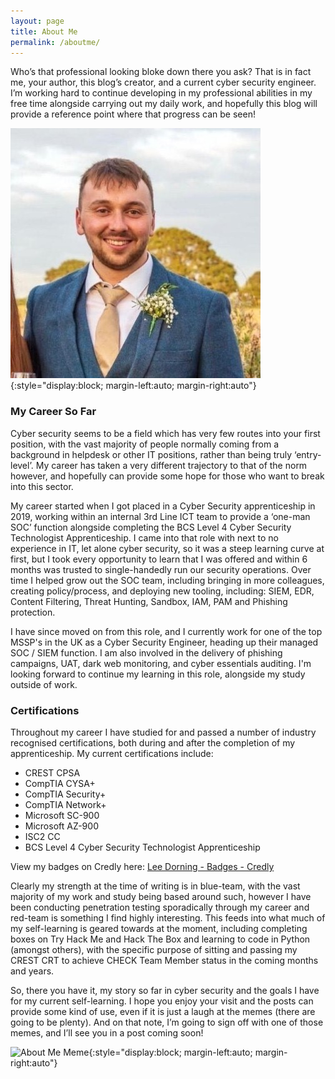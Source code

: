 ```yaml
---
layout: page
title: About Me
permalink: /aboutme/
---
```



Who’s that professional looking bloke down there you ask? That is in fact me, your author, this blog’s creator, and a current cyber security engineer. I’m working hard to continue developing in my professional abilities in my free time alongside carrying out my daily work, and hopefully this blog will provide a reference point where that progress can be seen!

![Lee Dorning](https://github.com/LeeDorning/LeeDorning.github.io/blob/main/images/ProfilePicture.jpg?raw=true){:style="display:block; margin-left:auto; margin-right:auto"}


### My Career So Far
Cyber security seems to be a field which has very few routes into your first position, with the vast majority of people normally coming from a background in helpdesk or other IT positions, rather than being truly ‘entry-level’. My career has taken a very different trajectory to that of the norm however, and hopefully can provide some hope for those who want to break into this sector.

My career started when I  got placed in a Cyber Security apprenticeship in 2019, working within an internal 3rd Line ICT team to provide a ‘one-man SOC’ function alongside completing the BCS Level 4 Cyber Security Technologist Apprenticeship. I came into that role with next to no experience in IT, let alone cyber security, so it was a steep learning curve at first, but I took every opportunity to learn that I was offered and within 6 months was trusted to single-handedly run our security operations. Over time I helped grow out the SOC team, including bringing in more colleagues, creating policy/process, and deploying new tooling, including: SIEM, EDR, Content Filtering, Threat Hunting, Sandbox, IAM, PAM and Phishing protection.

I have since moved on from this role, and I currently work for one of the top MSSP's in the UK as a Cyber Security Engineer, heading up their managed SOC / SIEM function. I am also involved in the delivery of phishing campaigns, UAT, dark web monitoring, and cyber essentials auditing. I'm looking forward to continue my learning in this role, alongside my study outside of work.

### Certifications
Throughout my career I have studied for and passed a number of industry recognised certifications, both during and after the completion of my apprenticeship. My current certifications include:

- CREST CPSA
- CompTIA CYSA+
- CompTIA Security+
- CompTIA Network+
- Microsoft SC-900
- Microsoft AZ-900
- ISC2 CC
- BCS Level 4 Cyber Security Technologist Apprenticeship

View my badges on Credly here: [Lee Dorning - Badges - Credly](https://www.credly.com/users/lee-dorning/badges)

Clearly my strength at the time of writing is in blue-team, with the vast majority of my work and study being based around such, however I have been conducting penetration testing sporadically through my career and red-team is something I find highly interesting. This feeds into what much of my self-learning is geared towards at the moment, including completing boxes on Try Hack Me and Hack The Box and learning to code in Python (amongst others), with the specific purpose of sitting and passing my  CREST CRT to achieve CHECK Team Member status in the coming months and years.

So, there you have it, my story so far in cyber security and the goals I have for my current self-learning. I hope you enjoy your visit and the posts can provide some kind of use, even if it is just a laugh at the memes (there are going to be plenty). And on that note, I’m going to sign off with one of those memes, and I’ll see you in a post coming soon!

![About Me Meme](https://github.com/LeeDorning/LeeDorning.github.io/blob/main/images/AboutMeMeme.jpg?raw=true){:style="display:block; margin-left:auto; margin-right:auto"}
